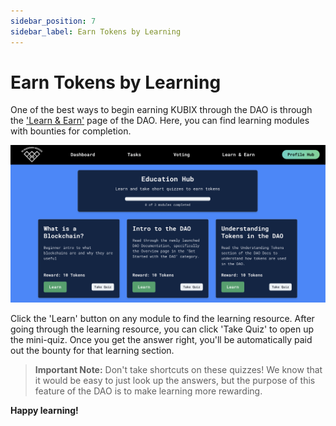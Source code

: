 ```yaml
---
sidebar_position: 7
sidebar_label: Earn Tokens by Learning
---
```


# Earn Tokens by Learning

One of the best ways to begin earning KUBIX through the DAO is through the ['Learn & Earn'](https://dao.kublockchain.com/edu-Hub/) page of the DAO. Here, you can find learning modules with bounties for completion.

![Learn and Earn Page](./img/learn-and-earn/learn-and-earn-page.png)

Click the 'Learn' button on any module to find the learning resource. After going through the learning resource, you can click 'Take Quiz' to open up the mini-quiz. Once you get the answer right, you'll be automatically paid out the bounty for that learning section.

> **Important Note:** Don't take shortcuts on these quizzes! We know that it would be easy to just look up the answers, but the purpose of this feature of the DAO is to make learning more rewarding.

**Happy learning!**
